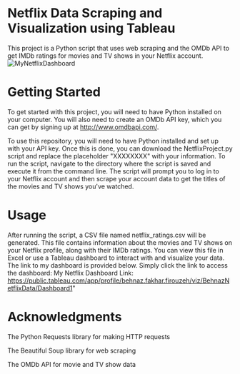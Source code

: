 # Netflix Data Scraping and Visualization using Tableau
This project is a Python script that uses web scraping and the OMDb API to get IMDb ratings for movies and TV shows in your Netflix account.
![MyNetflixDashboard](https://user-images.githubusercontent.com/59096353/219475079-996fd09b-8e13-4680-ae93-69ca6e31ab44.png)

# Getting Started
To get started with this project, you will need to have Python installed on your computer. You will also need to create an OMDb API key, which you can get by signing up at http://www.omdbapi.com/.

To use this repository, you will need to have Python installed and set up with your API key. Once this is done, you can download the NetflixProject.py script and replace the placeholder "XXXXXXXX" with your information. To run the script, navigate to the directory where the script is saved and execute it from the command line. The script will prompt you to log in to your Netflix account and then scrape your account data to get the titles of the movies and TV shows you've watched.

# Usage
After running the script, a CSV file named netflix_ratings.csv will be generated. This file contains information about the movies and TV shows on your Netflix profile, along with their IMDb ratings. You can view this file in Excel or use a Tableau dashboard to interact with and visualize your data. The link to my dashboard is provided below. Simply click the link to access the dashboard:
My Netflix Dashboard Link: https://public.tableau.com/app/profile/behnaz.fakhar.firouzeh/viz/BehnazNetflixData/Dashboard1"

# Acknowledgments
The Python Requests library for making HTTP requests

The Beautiful Soup library for web scraping

The OMDb API for movie and TV show data

